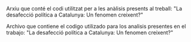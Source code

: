 Arxiu que conté el codi utilitzat per a les anàlisis presents al treball: "La desafecció política a Catalunya: Un fenomen creixent?"

Archivo que contiene el codigo utilizado para los analisis presentes en el trabajo: "La desafecció política a Catalunya: Un fenomen creixent?"
